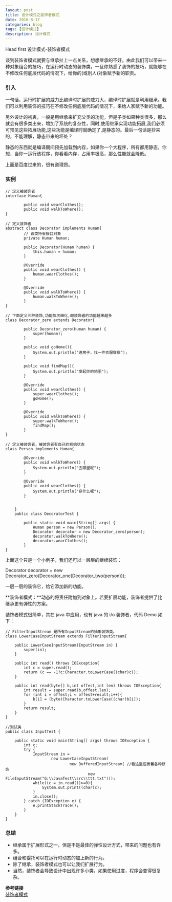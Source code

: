```yaml
---
layout: post
title: 设计模式之装饰者模式
date: 2016-8-17
categories: blog
tags: [设计模式]
description: 设计模式
---
```


Head first 设计模式-装饰者模式

谈到装饰者模式就要与继承扯上一点关系，想想继承的不好。由此我们可以带来一种对象组合的技巧，在运行时动态的装饰类，一旦你熟悉了装饰的技巧，就能够在不修改任何底层代码的情况下，给你的(或别人)对象赋予新的职责。


### 引入

一句话，运行时扩展的威力比编译时扩展的威力大，编译时扩展就是利用继承。我们可以利用装饰的技巧在不修改任何底层代码的情况下，来给人家赋予新的功能。

另外设计的初衷，一般是用继承来扩充父类的功能，但是子类如果种类很多，那么就会有很多类出来，增加了系统的复杂性，同时,使用继承实现功能拓展,我们必须可预见这些拓展功能,这些功能是编译时就确定了,是静态的。最后一句话是抄来的，不能理解，静态带来的坏处？

静态的东西就是编译期间预先加载到内存，如果你一个大程序，所有都用静态，你想，当你一运行该程序，你看看内存，占用率极高，那么性能就会降低。

上面是百度过来的，很有道理昂。


### 实例      

```
// 定义被装饰者
interface Human{

        public void wearClothes();
        public void walkToWhere();
}

// 定义装饰者
abstract class Decorator implements Human{
        // 该类持有接口对象
        private Human human;

        public Decorator(Human human) {
            this.human = human;
        }

        @Override
        public void wearClothes() {
            human.wearClothes();
        }

        @Override
        public void walkToWhere() {
            human.walkToWhere();
        }
}   

// 下面定义三种装饰,功能依次细化,即装饰者的功能越来越多
class Decorator_zero extends Decorator{

        public Decorator_zero(Human human) {
            super(human);
        }

        public void goHome(){
            System.out.println("进房子，找一件衣服穿穿");
        }

        public void findMap(){
            System.out.println("拿起你的地图");
        }

        @Override
        public void wearClothes() {
            super.wearClothes();
            goHome();
        }

        @Override
        public void walkToWhere() {
            super.walkToWhere();
            findMap();
        }
}   

// 定义被装饰者，被装饰者有自己的初始状态
class Person implements Human{

        @Override
        public void walkToWhere() {
            System.out.println("去哪里呢");
        }

        @Override
        public void wearClothes() {
            System.out.println("穿什么呢");
        }


    }
    public class DecoratorTest {

        public static void main(String[] args) {
            Human person = new Person();
            Decorator decorator = new Decorator_zero(person);
            decorator.walkToWhere();
            decorator.wearClothes();
        }
}       
```

上面这个只是一个小例子，我们还可以一层层的继续装饰：

Decorator decorator = new Decorator_zero(Decorator_one(Decorator_two(person)));

一层一层的装饰它，给它添加新的功能。


**装饰者模式：**动态的将责任附加到对象上。若要扩展功能，装饰者提供了比继承更有弹性的方案。

装饰者模式很简单，其在 java 中应用，也有 java 的 i/o 装饰者，代码 Demo 如下：

```
// FilterInputStream 是所有InputStream的抽象装饰类。
class LowerCaseInputStream extends FilterInputStream{

    public LowerCaseInputStream(InputStream in) {
        super(in);
    }

    public int read() throws IOException{
        int c = super.read();
        return (c == -1?c:Character.toLowerCase((char)c));
    }

    public int read(byte[] b,int offest,int len) throws IOException{
        int result = super.read(b,offest,len);
        for (int i = offest;i < offest+result;i++){
            b[i] = (byte)Character.toLowerCase((char)b[i]);
        }
        return result;
    }
}

//测试类
public class InputTest {

    public static void main(String[] args) throws IOException {
        int c;
        try {
            InputStream in =
                    new LowerCaseInputStream(
                            new BufferedInputStream( //看这里包裹着各种修饰
                                    new FileInputStream("G:\\JavaTest\\src\\ttt.txt")));
            while((c = in.read())>=0){
                System.out.print((char)c);
            }
            in.close();
        } catch (IOException e) {
            e.printStackTrace();
        }
    }
}
```


### 总结

- 继承属于扩展形式之一，但是不是最佳的弹性设计方式，带来的问题也有许多。
- 组合和委托可以在运行时动态的加上新的行为。
- 除了继承，装饰者模式也可以让我们扩展行为。
- 当然，装饰者会导致设计中出现许多小类，如果使用过度，程序会变得很复杂。

**参考链接**          
[装饰者模式](https://github.com/wuchangfeng/Blog-Resource/blob/master/Head-first-design-pattern-3.md)